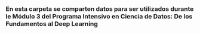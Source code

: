 ### En esta carpeta se comparten datos para ser utilizados durante le Módulo 3 del Programa Intensivo en Ciencia de Datos: De los Fundamentos al Deep Learning

